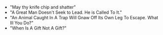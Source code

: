 - "May thy knife chip and shatter"
- "A Great Man Doesn't Seek to Lead. He is Called To It."
- "An Animal Caught In A Trap Will Gnaw Off Its Own Leg To Escape. What Ill You Do?"
- "When Is A Gift Not A Gift?"

